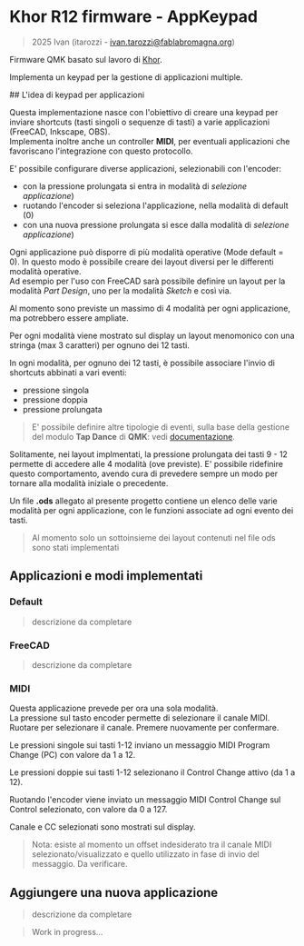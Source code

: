 # Khor R12 firmware - AppKeypad

> 2025 Ivan (itarozzi - ivan.tarozzi@fablabromagna.org)

Firmware QMK basato sul lavoro di [Khor](https://github.com/MoltenKhor/R12).

Implementa un keypad per la gestione di applicazioni multiple.


́## L'idea di keypad per applicazioni

Questa implementazione nasce con l'obiettivo di creare una keypad per inviare shortcuts (tasti singoli o sequenze di tasti) a varie applicazioni (FreeCAD, Inkscape, OBS).  
Implementa inoltre anche un controller **MIDI**, per eventuali applicazioni che favoriscano l'integrazione con questo protocollo.  

E' possibile configurare diverse applicazioni, selezionabili con l'encoder:
- con la pressione prolungata si entra in modalità di _selezione applicazione_)
- ruotando l'encoder si seleziona l'applicazione, nella modalità di default (0)
- con una nuova pressione prolungata si esce dalla modalità di _selezione applicazione_)


Ogni applicazione può disporre di più modalità operative (Mode default = 0). In questo modo è possibile creare dei layout diversi per le differenti modalità operative.  
Ad esempio per l'uso con FreeCAD sarà possibile definire un layout per la modalità _Part Design_, uno per la modalità _Sketch_ e così via.  

Al momento sono previste un massimo di 4 modalità per ogni applicazione, ma potrebbero essere ampliate.  


Per ogni modalità viene mostrato sul display un layout menomonico con una stringa (max 3 caratteri) per ognuno dei 12 tasti.  

In ogni modalità, per ognuno dei 12 tasti, è possibile associare l'invio di shortcuts abbinati a vari eventi:  
- pressione singola
- pressione doppia 
- pressione prolungata

> E' possibile definire altre tipologie di eventi, sulla base della gestione del modulo **Tap Dance** di **QMK**: vedi [documentazione](https://docs.qmk.fm/features/tap_dance).


Solitamente, nei layout implmentati, la pressione prolungata dei tasti 9 - 12 permette di accedere alle 4 modalità (ove previste). E' possibile ridefinire questo comportamento, avendo cura di prevedere sempre un modo per tornare alla modalità iniziale o precedente.


Un file **.ods** allegato al presente progetto contiene un elenco delle varie modalità per ogni applicazione, con le funzioni associate ad ogni evento dei tasti. 

> Al momento solo un sottoinsieme dei layout contenuti nel file ods sono stati implementati


## Applicazioni e modi implementati

### Default

> descrizione da completare

### FreeCAD 

> descrizione da completare

### MIDI

Questa applicazione prevede per ora una sola modalità.   
La pressione sul tasto encoder permette di selezionare il canale MIDI. Ruotare per selezionare il canale. Premere nuovamente per confermare.

Le pressioni singole sui tasti 1-12 inviano un messaggio MIDI Program Change (PC) con valore da 1 a 12.

Le pressioni doppie sui tasti 1-12 selezionano il Control Change attivo (da 1 a 12).  

Ruotando l'encoder viene inviato un messaggio MIDI Control Change sul Control selezionato, con valore da 0 a 127.  

Canale e CC selezionati sono mostrati sul display.

> Nota: esiste al momento un offset indesiderato tra il canale MIDI selezionato/visualizzato e quello utilizzato in fase di invio del messaggio. Da verificare. 





## Aggiungere una nuova applicazione

> descrizione da completare








> Work in progress...


